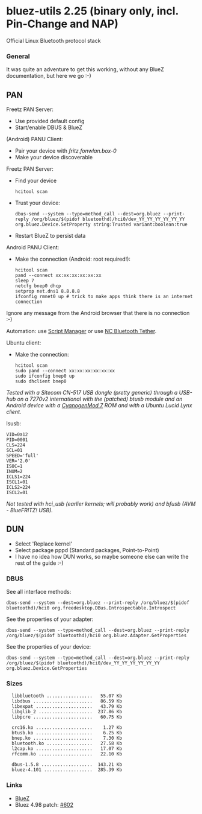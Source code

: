 # bluez-utils 2.25 (binary only, incl. Pin-Change and NAP)

Official Linux Bluetooth protocol stack

### General

It was quite an adventure to get this working, without any BlueZ
documentation, but here we go
:-)

PAN
---

Freetz PAN Server:

-   Use provided default config
-   Start/enable DBUS & BlueZ

(Android) PANU Client:

-   Pair your device with *fritz.fonwlan.box-0*
-   Make your device discoverable

Freetz PAN Server:

-   Find your device

    ``` 
    hcitool scan
    ```

-   Trust your device:

    ``` 
    dbus-send --system --type=method_call --dest=org.bluez --print-reply /org/bluez/$(pidof bluetoothd)/hci0/dev_YY_YY_YY_YY_YY_YY org.bluez.Device.SetProperty string:Trusted variant:boolean:true
    ```

-   Restart BlueZ to persist data

Android PANU Client:

-   Make the connection (Android: root required!):

    ``` 
    hcitool scan
    pand --connect xx:xx:xx:xx:xx:xx
    sleep 7
    netcfg bnep0 dhcp
    setprop net.dns1 8.8.8.8
    ifconfig rmnet0 up # trick to make apps think there is an internet connection
    ```

Ignore any message from the Android browser that there is no connection
:-)

Automation: use [Script
Manager](https://market.android.com/details?id=os.tools.scriptmanager) or
use [NC Bluetooth
Tether](https://market.android.com/details?id=earlmagnus.nctether).

Ubuntu client:

-   Make the connection:

    ``` 
    hcitool scan
    sudo pand --connect xx:xx:xx:xx:xx:xx
    sudo ifconfig bnep0 up
    sudo dhclient bnep0
    ```

*Tested with a Sitecom CN-517 USB dongle (pretty generic) through a
USB-hub on a 7270v2 international with the (patched) btusb module and an
Android device with a [CyanogenMod
7](http://www.cyanogenmod.com/) ROM and with a Ubuntu Lucid
Lynx client.*

lsusb:

```
VID=0a12
PID=0001
CLS=224
SCL=01
SPEED='full'
VER='2.0'
ISOC=1
INUM=2
ICLS1=224
ISCL1=01
ICLS2=224
ISCL2=01
```

*Not tested with hci_usb (earlier kernels; will probably work) and
bfusb (AVM - BlueFRITZ! USB).*

DUN
---

-   Select 'Replace kernel'
-   Select package pppd (Standard packages, Point-to-Point)
-   I have no idea how DUN works, so maybe someone else can write the
    rest of the guide
    :-)

### DBUS

See all interface methods:

```
dbus-send --system --dest=org.bluez --print-reply /org/bluez/$(pidof bluetoothd)/hci0 org.freedesktop.DBus.Introspectable.Introspect
```

See the properties of your adapter:

```
dbus-send --system --type=method_call --dest=org.bluez --print-reply /org/bluez/$(pidof bluetoothd)/hci0 org.bluez.Adapter.GetProperties
```

See the properties of your device:

```
dbus-send --system --type=method_call --dest=org.bluez --print-reply /org/bluez/$(pidof bluetoothd)/hci0/dev_YY_YY_YY_YY_YY_YY org.bluez.Device.GetProperties
```

### Sizes

```
  libbluetooth .................   55.07 Kb
  libdbus ......................   86.59 Kb
  libexpat .....................   43.79 Kb
  libglib_2 ....................  237.86 Kb
  libpcre ......................   60.75 Kb

  crc16.ko .....................    1.27 Kb
  btusb.ko .....................    6.25 Kb
  bnep.ko ......................    7.30 Kb
  bluetooth.ko .................   27.58 Kb
  l2cap.ko .....................   17.07 Kb
  rfcomm.ko ....................   22.10 Kb

  dbus-1.5.8 ...................  143.21 Kb
  bluez-4.101 ..................  285.39 Kb
```

### Links

-   [BlueZ](http://www.bluez.org/)
-   Bluez 4.98 patch: [#602](https://trac.boxmatrix.info/freetz-ng/ticket/602)

